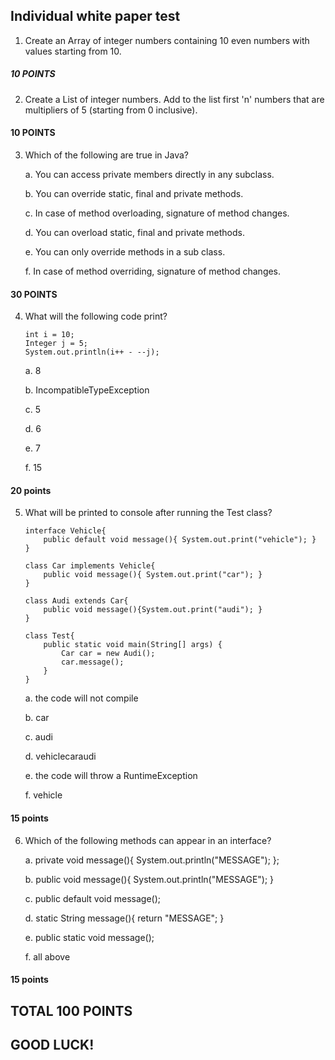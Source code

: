 ## Individual white paper test

1. Create an Array of integer numbers containing 10 even numbers with
 values starting from 10.

##### 10 POINTS


2. Create a List of integer numbers. Add to the list first 'n' numbers that are
 multipliers of 5 (starting from 0 inclusive).

#### 10 POINTS


3. Which of the following are true in Java?

    a. You can access private members directly in any subclass.

    b. You can override static, final and private methods.

    c. In case of method overloading, signature of method changes.

    d. You can overload static, final and private methods.

    e. You can only override methods in a sub class.

    f. In case of method overriding, signature of method changes.

#### 30 POINTS


4. What will the following code print?

    ```
    int i = 10;
    Integer j = 5;
    System.out.println(i++ - --j);
    ```

    a. 8

    b. IncompatibleTypeException

    c. 5

    d. 6

    e. 7

    f. 15

#### 20 points


5. What will be printed to console after running the Test class?

    ```
    interface Vehicle{
        public default void message(){ System.out.print("vehicle"); }
    }

    class Car implements Vehicle{
        public void message(){ System.out.print("car"); }
    }

    class Audi extends Car{
        public void message(){System.out.print("audi"); }
    }

    class Test{
        public static void main(String[] args) {
            Car car = new Audi();
            car.message();
        }
    }
    ```

    a. the code will not compile

    b. car

    c. audi

    d. vehiclecaraudi

    e. the code will throw a RuntimeException

    f. vehicle

#### 15 points


6. Which of the following methods can appear in an interface?

    a.   private void message(){ System.out.println("MESSAGE"); };

    b.   public void message(){ System.out.println("MESSAGE"); }

    c.   public default void message();

    d.   static String message(){ return "MESSAGE"; }

    e.   public static void message();

    f.   all above

#### 15 points


## TOTAL 100 POINTS

## GOOD LUCK!




